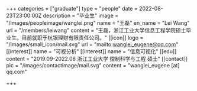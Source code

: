 +++
categories = ["graduate"]
type = "people"
date = 2022-08-23T23:00:00Z
description = "毕业生"
image = "/images/peopleimage/wanglei.png"
name = "王磊"
en_name = "Lei Wang"
url = "/members/leiwang"
content = "王磊，浙江工业大学信息工程学院硕士毕业生。目前就职于杭银理财有限责任公司。"
[[icon]]
logo = "/images/small_icon/mail.svg"
url = "mailto:wanglei_eugene@qq.com"
[[interest]]
name = "可视分析"
[[interest]]
name = "信息可视化"
[[edu]]
content = "2019.09-2022.08 浙江工业大学 控制科学与工程 硕士"
[[contact]]
pic = "/images/contactimage/mail.svg"
content = "wanglei_eugene [at] qq.com"

+++